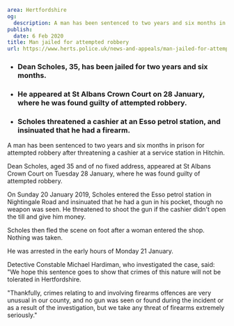 ```yaml
area: Hertfordshire
og:
  description: A man has been sentenced to two years and six months in prison for attempted robbery after threatening a cashier at a service station in Hitchin.
publish:
  date: 6 Feb 2020
title: Man jailed for attempted robbery
url: https://www.herts.police.uk/news-and-appeals/man-jailed-for-attempted-robbery-1383
```

* ### Dean Scholes, 35, has been jailed for two years and six months.

 * ### He appeared at St Albans Crown Court on 28 January, where he was found guilty of attempted robbery.

 * ### Scholes threatened a cashier at an Esso petrol station, and insinuated that he had a firearm.

A man has been sentenced to two years and six months in prison for attempted robbery after threatening a cashier at a service station in Hitchin.

Dean Scholes, aged 35 and of no fixed address, appeared at St Albans Crown Court on Tuesday 28 January, where he was found guilty of attempted robbery.

On Sunday 20 January 2019, Scholes entered the Esso petrol station in Nightingale Road and insinuated that he had a gun in his pocket, though no weapon was seen. He threatened to shoot the gun if the cashier didn't open the till and give him money.

Scholes then fled the scene on foot after a woman entered the shop. Nothing was taken.

He was arrested in the early hours of Monday 21 January.

Detective Constable Michael Hardiman, who investigated the case, said: "We hope this sentence goes to show that crimes of this nature will not be tolerated in Hertfordshire.

"Thankfully, crimes relating to and involving firearms offences are very unusual in our county, and no gun was seen or found during the incident or as a result of the investigation, but we take any threat of firearms extremely seriously."
